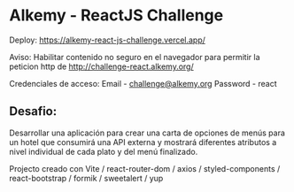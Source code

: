 # Alkemy - ReactJS Challenge

Deploy: https://alkemy-react-js-challenge.vercel.app/

Aviso: Habilitar contenido no seguro en el navegador para permitir la peticion http de http://challenge-react.alkemy.org/

Credenciales de acceso: 
  Email - challenge@alkemy.org
  Password - react

## Desafio:
Desarrollar una aplicación para crear una carta de opciones de menús para un hotel que consumirá una
API externa y mostrará diferentes atributos a nivel individual de cada plato y del menú finalizado.

Projecto creado con Vite / react-router-dom / axios / styled-components / react-bootstrap / formik / sweetalert / yup
